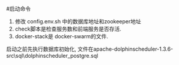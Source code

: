 #启动命令
1. 修改 config.env.sh 中的数据库地址和zookeeper地址
2. check脚本是检查服务数和前端服务是否存活.
3. docker-stack是 docker-swarm的文件.

启动之前先执行数据库初始化, 文件在apache-dolphinscheduler-1.3.6-src\sql\dolphinscheduler_postgre.sql



